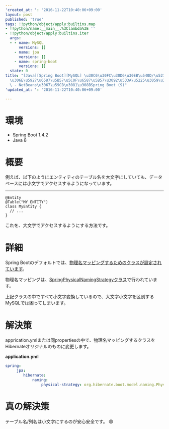 ```yaml
---
'created_at: ': '2016-11-22T10:40:06+09:00'
layout: post
published: 'true'
tags: !!python/object/apply:builtins.map
- !!python/name:__main__.%3Clambda%3E ''
- !!python/object/apply:builtins.iter
  args:
  - - name: MySQL
      versions: []
    - name: jpa
      versions: []
    - name: spring-boot
      versions: []
  state: 0
title: "[Java][Spring Boot][MySQL] \u30C6\u30FC\u30D6\u30EB\u540D/\u5217\u540D\u7B49\
  \u306E\u5927\u6587\u5B57\u5C0F\u6587\u5B57\u3092\u533A\u5225\u3059\u308B\u65B9\u6CD5\
  \ - NetBeans\u3067\u59CB\u3081\u308BSpring Boot (9)"
'updated_at: ': '2016-11-22T10:40:06+09:00'

---
```

# 環境  
  
- Spring Boot 1.4.2  
- Java 8  
  
  
# 概要  
  
例えば、以下のようにエンティティのテーブル名を大文字にしていても、データベースには小文字でアクセスするようになっています。  
  
****  
```java:
@Entity
@Table("MY_ENTITY")
class MyEntity {
  // ...
}
```  
  
これを、大文字でアクセスするようにする方法です。  
  
# 詳細  
  
Spring Bootのデフォルトでは、[物理名マッピングするためのクラスが設定されています](http://docs.spring.io/spring-boot/docs/current/reference/htmlsingle/#howto-configure-jpa-properties)。  
  
物理名マッピングは、[SpringPhysicalNamingStrategyクラス](https://github.com/spring-projects/spring-boot/blob/master/spring-boot/src/main/java/org/springframework/boot/orm/jpa/hibernate/SpringPhysicalNamingStrategy.java)で行われています。  
  
上記クラスの中ですべて小文字変換しているので、大文字小文字を区別するMySQLでは困ってしまいます。  
  
# 解決策  
  
apprication.ymlまたは同propertiesの中で、物理名マッピングするクラスをHibernateオリジナルのものに変更します。  
  
**application.yml**  
```yaml:application.yml
spring:
     jpa:
        hibernate:
            naming:
                physical-strategy: org.hibernate.boot.model.naming.PhysicalNamingStrategyStandardImpl
```  
  
# 真の解決策  
  
テーブル名/列名は小文字にするのが安心安全です。 :smile:  
  
